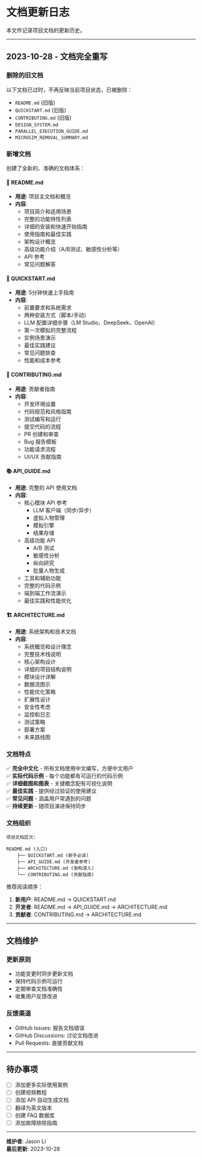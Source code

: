 # 文档更新日志

本文件记录项目文档的更新历史。

---

## 2023-10-28 - 文档完全重写

### 删除的旧文档

以下文档已过时，不再反映当前项目状态，已被删除：

- `README.md` (旧版)
- `QUICKSTART.md` (旧版)
- `CONTRIBUTING.md` (旧版)
- `DESIGN_SYSTEM.md`
- `PARALLEL_EXECUTION_GUIDE.md`
- `MICROSIM_REMOVAL_SUMMARY.md`

### 新增文档

创建了全新的、准确的文档体系：

#### 📘 README.md
- **用途**: 项目主文档和概览
- **内容**:
  - 项目简介和适用场景
  - 完整的功能特性列表
  - 详细的安装和快速开始指南
  - 使用指南和最佳实践
  - 架构设计概览
  - 高级功能介绍（A/B测试、敏感性分析等）
  - API 参考
  - 常见问题解答

#### 🚀 QUICKSTART.md
- **用途**: 5分钟快速上手指南
- **内容**:
  - 前置要求和系统需求
  - 两种安装方式（脚本/手动）
  - LLM 配置详细步骤（LM Studio、DeepSeek、OpenAI）
  - 第一次模拟的完整流程
  - 实例场景演示
  - 最佳实践建议
  - 常见问题排查
  - 性能和成本参考

#### 🤝 CONTRIBUTING.md
- **用途**: 贡献者指南
- **内容**:
  - 开发环境设置
  - 代码规范和风格指南
  - 测试编写和运行
  - 提交代码的流程
  - PR 创建和审查
  - Bug 报告模板
  - 功能请求流程
  - UI/UX 贡献指南

#### 📚 API_GUIDE.md
- **用途**: 完整的 API 使用文档
- **内容**:
  - 核心模块 API 参考
    - LLM 客户端（同步/异步）
    - 虚拟人物管理
    - 模拟引擎
    - 结果存储
  - 高级功能 API
    - A/B 测试
    - 敏感性分析
    - 纵向研究
    - 批量人物生成
  - 工具和辅助功能
  - 完整的代码示例
  - 端到端工作流演示
  - 最佳实践和性能优化

#### 🏗️ ARCHITECTURE.md
- **用途**: 系统架构和技术文档
- **内容**:
  - 系统概览和设计理念
  - 完整技术栈说明
  - 核心架构设计
  - 详细的项目结构说明
  - 模块设计详解
  - 数据流图示
  - 性能优化策略
  - 扩展性设计
  - 安全性考虑
  - 监控和日志
  - 测试策略
  - 部署方案
  - 未来路线图

### 文档特点

✅ **完全中文化** - 所有文档使用中文编写，方便中文用户  
✅ **实际代码示例** - 每个功能都有可运行的代码示例  
✅ **详细截图和图表** - 关键概念配有可视化说明  
✅ **最佳实践** - 提供经过验证的使用建议  
✅ **常见问题** - 涵盖用户常遇到的问题  
✅ **持续更新** - 随项目演进保持同步

### 文档组织

```
项目文档层次:

README.md (入口)
    ├── QUICKSTART.md (新手必读)
    ├── API_GUIDE.md (开发者参考)
    ├── ARCHITECTURE.md (架构深入)
    └── CONTRIBUTING.md (贡献指南)
```

推荐阅读顺序：
1. **新用户**: README.md → QUICKSTART.md
2. **开发者**: README.md → API_GUIDE.md → ARCHITECTURE.md
3. **贡献者**: CONTRIBUTING.md → ARCHITECTURE.md

---

## 文档维护

### 更新原则

- 功能变更时同步更新文档
- 保持代码示例可运行
- 定期审查文档准确性
- 收集用户反馈改进

### 反馈渠道

- GitHub Issues: 报告文档错误
- GitHub Discussions: 讨论文档改进
- Pull Requests: 直接贡献文档

---

## 待办事项

- [ ] 添加更多实际使用案例
- [ ] 创建视频教程
- [ ] 添加 API 自动生成文档
- [ ] 翻译为英文版本
- [ ] 创建 FAQ 数据库
- [ ] 添加故障排除指南

---

**维护者**: Jason Li  
**最后更新**: 2023-10-28
